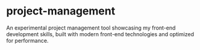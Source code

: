 # project-management
An experimental project management tool showcasing my front-end development skills, built with modern front-end technologies and optimized for performance.
